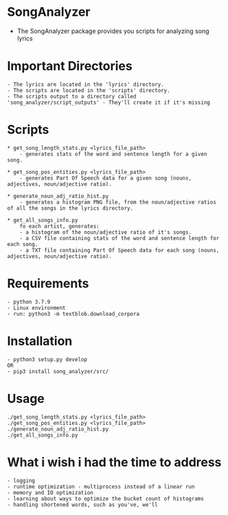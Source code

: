 # SongAnalyzer
* The SongAnalyzer package provides you scripts for analyzing song lyrics

# Important Directories
    - The lyrics are located in the 'lyrics' directory.
    - The scripts are located in the 'scripts' directory.
    - The scripts output to a directory called 'song_analyzer/script_outputs' - They'll create it if it's missing

# Scripts
    * get_song_length_stats.py <lyrics_file_path>
        - generates stats of the word and sentence length for a given song.

    * get_song_pos_entities.py <lyrics_file_path>
        - generates Part Of Speech data for a given song (nouns, adjectives, noun/adjective ratio).

    * generate_noun_adj_ratio_hist.py
        - generates a histogram PNG file, from the noun/adjective ratios of all the songs in the lyrics directory.

    * get_all_songs_info.py
        fo each artist, generates:
        - a histogram of the noun/adjective ratio of it's songs.
        - a CSV file containing stats of the word and sentence length for each song.
        - a TXT file containing Part Of Speech data for each song (nouns, adjectives, noun/adjective ratio).

# Requirements
    - python 3.7.9
    - Linux environment
    - run: python3 -m textblob.download_corpora

# Installation
    - python3 setup.py develop
    OR
    - pip3 install song_analyzer/src/

# Usage
    ./get_song_length_stats.py <lyrics_file_path>
    ./get_song_pos_entities.py <lyrics_file_path>
    ./generate_noun_adj_ratio_hist.py
    ./get_all_songs_info.py

# What i wish i had the time to address
    - logging
    - runtime optimization - multiprocess instead of a linear run
    - memory and IO optimization
    - learning about ways to optimize the bucket count of histograms
    - handling shortened words, such as you've, we'll